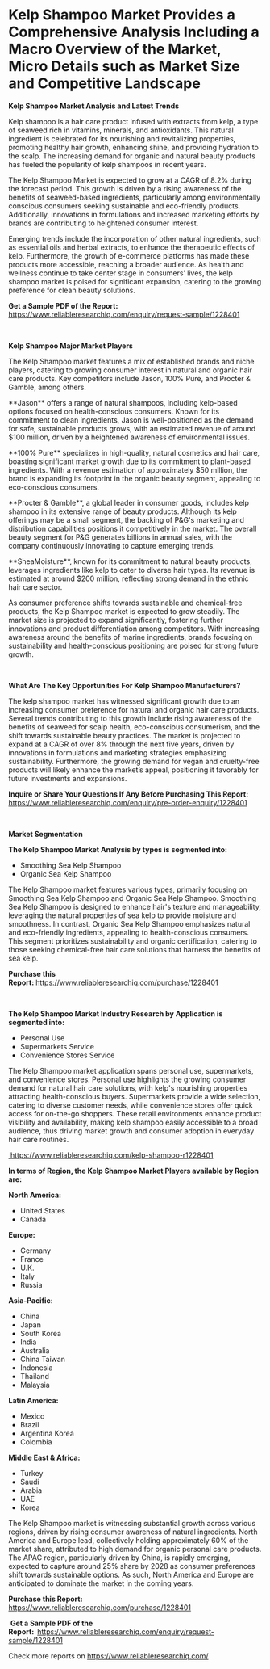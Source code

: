 <p><h1>Kelp Shampoo Market Provides a Comprehensive Analysis Including a Macro Overview of the Market, Micro Details such as Market Size and Competitive Landscape</h1></p><p><strong>Kelp Shampoo Market Analysis and Latest Trends</strong></p>
<p><p>Kelp shampoo is a hair care product infused with extracts from kelp, a type of seaweed rich in vitamins, minerals, and antioxidants. This natural ingredient is celebrated for its nourishing and revitalizing properties, promoting healthy hair growth, enhancing shine, and providing hydration to the scalp. The increasing demand for organic and natural beauty products has fueled the popularity of kelp shampoos in recent years.</p><p>The Kelp Shampoo Market is expected to grow at a CAGR of 8.2% during the forecast period. This growth is driven by a rising awareness of the benefits of seaweed-based ingredients, particularly among environmentally conscious consumers seeking sustainable and eco-friendly products. Additionally, innovations in formulations and increased marketing efforts by brands are contributing to heightened consumer interest. </p><p>Emerging trends include the incorporation of other natural ingredients, such as essential oils and herbal extracts, to enhance the therapeutic effects of kelp. Furthermore, the growth of e-commerce platforms has made these products more accessible, reaching a broader audience. As health and wellness continue to take center stage in consumers’ lives, the kelp shampoo market is poised for significant expansion, catering to the growing preference for clean beauty solutions.</p></p>
<p><strong>Get a Sample PDF of the Report:&nbsp;</strong> <a href="https://www.reliableresearchiq.com/enquiry/request-sample/1228401?utm_campaign=2251&utm_medium=2&utm_source=Github&utm_content=ia&utm_term=06022025&utm_id=kelp-shampoo">https://www.reliableresearchiq.com/enquiry/request-sample/1228401</a></p>
<p>&nbsp;</p>
<p><strong>Kelp Shampoo Major Market Players</strong></p>
<p><p>The Kelp Shampoo market features a mix of established brands and niche players, catering to growing consumer interest in natural and organic hair care products. Key competitors include Jason, 100% Pure, and Procter & Gamble, among others.</p><p>**Jason** offers a range of natural shampoos, including kelp-based options focused on health-conscious consumers. Known for its commitment to clean ingredients, Jason is well-positioned as the demand for safe, sustainable products grows, with an estimated revenue of around $100 million, driven by a heightened awareness of environmental issues.</p><p>**100% Pure** specializes in high-quality, natural cosmetics and hair care, boasting significant market growth due to its commitment to plant-based ingredients. With a revenue estimation of approximately $50 million, the brand is expanding its footprint in the organic beauty segment, appealing to eco-conscious consumers.</p><p>**Procter & Gamble**, a global leader in consumer goods, includes kelp shampoo in its extensive range of beauty products. Although its kelp offerings may be a small segment, the backing of P&G's marketing and distribution capabilities positions it competitively in the market. The overall beauty segment for P&G generates billions in annual sales, with the company continuously innovating to capture emerging trends.</p><p>**SheaMoisture**, known for its commitment to natural beauty products, leverages ingredients like kelp to cater to diverse hair types. Its revenue is estimated at around $200 million, reflecting strong demand in the ethnic hair care sector.</p><p>As consumer preference shifts towards sustainable and chemical-free products, the Kelp Shampoo market is expected to grow steadily. The market size is projected to expand significantly, fostering further innovations and product differentiation among competitors. With increasing awareness around the benefits of marine ingredients, brands focusing on sustainability and health-conscious positioning are poised for strong future growth.</p></p>
<p>&nbsp;</p>
<p><strong>What Are The Key Opportunities For Kelp Shampoo Manufacturers?</strong></p>
<p><p>The kelp shampoo market has witnessed significant growth due to an increasing consumer preference for natural and organic hair care products. Several trends contributing to this growth include rising awareness of the benefits of seaweed for scalp health, eco-conscious consumerism, and the shift towards sustainable beauty practices. The market is projected to expand at a CAGR of over 8% through the next five years, driven by innovations in formulations and marketing strategies emphasizing sustainability. Furthermore, the growing demand for vegan and cruelty-free products will likely enhance the market’s appeal, positioning it favorably for future investments and expansions.</p></p>
<p><strong>Inquire or Share Your Questions If Any Before Purchasing This Report:</strong> <a href="https://www.reliableresearchiq.com/enquiry/pre-order-enquiry/1228401?utm_campaign=2251&utm_medium=2&utm_source=Github&utm_content=ia&utm_term=06022025&utm_id=kelp-shampoo">https://www.reliableresearchiq.com/enquiry/pre-order-enquiry/1228401</a></p>
<p>&nbsp;</p>
<p><strong>Market Segmentation</strong></p>
<p><strong>The Kelp Shampoo Market Analysis by types is segmented into:</strong></p>
<p><ul><li>Smoothing Sea Kelp Shampoo</li><li>Organic Sea Kelp Shampoo</li></ul></p>
<p><p>The Kelp Shampoo market features various types, primarily focusing on Smoothing Sea Kelp Shampoo and Organic Sea Kelp Shampoo. Smoothing Sea Kelp Shampoo is designed to enhance hair's texture and manageability, leveraging the natural properties of sea kelp to provide moisture and smoothness. In contrast, Organic Sea Kelp Shampoo emphasizes natural and eco-friendly ingredients, appealing to health-conscious consumers. This segment prioritizes sustainability and organic certification, catering to those seeking chemical-free hair care solutions that harness the benefits of sea kelp.</p></p>
<p><strong>Purchase this Report:&nbsp;</strong><a href="https://www.reliableresearchiq.com/purchase/1228401?utm_campaign=2251&utm_medium=2&utm_source=Github&utm_content=ia&utm_term=06022025&utm_id=kelp-shampoo">https://www.reliableresearchiq.com/purchase/1228401</a></p>
<p>&nbsp;</p>
<p><strong>The Kelp Shampoo Market Industry Research by Application is segmented into:</strong></p>
<p><ul><li>Personal Use</li><li>Supermarkets Service</li><li>Convenience Stores Service</li></ul></p>
<p><p>The Kelp Shampoo market application spans personal use, supermarkets, and convenience stores. Personal use highlights the growing consumer demand for natural hair care solutions, with kelp's nourishing properties attracting health-conscious buyers. Supermarkets provide a wide selection, catering to diverse customer needs, while convenience stores offer quick access for on-the-go shoppers. These retail environments enhance product visibility and availability, making kelp shampoo easily accessible to a broad audience, thus driving market growth and consumer adoption in everyday hair care routines.</p></p>
<p><a href="https://www.reliableresearchiq.com/kelp-shampoo-r1228401?utm_campaign=2251&utm_medium=2&utm_source=Github&utm_content=ia&utm_term=06022025&utm_id=kelp-shampoo">&nbsp;https://www.reliableresearchiq.com/kelp-shampoo-r1228401</a></p>
<p><strong>In terms of Region, the Kelp Shampoo Market Players available by Region are:</strong></p>
<p>
    <p> <strong> North America: </strong>
        <ul>
            <li>United States</li>
            <li>Canada</li>
        </ul>
        </p> 
    <p> <strong> Europe: </strong>
        <ul>
            <li>Germany</li>
            <li>France</li>
            <li>U.K.</li>
            <li>Italy</li>
            <li>Russia</li>
        </ul>
        </p> 
    <p> <strong> Asia-Pacific: </strong>
        <ul>
            <li>China</li>
            <li>Japan</li>
            <li>South Korea</li>
            <li>India</li>
            <li>Australia</li>
            <li>China Taiwan</li>
            <li>Indonesia</li>
            <li>Thailand</li>
            <li>Malaysia</li>
        </ul>
        </p> 
    <p> <strong> Latin America: </strong>
        <ul>
            <li>Mexico</li>
            <li>Brazil</li>
            <li>Argentina Korea</li>
            <li>Colombia</li>
        </ul>
        </p> 
    <p> <strong> Middle East & Africa: </strong>
        <ul>
            <li>Turkey</li>
            <li>Saudi</li>
            <li>Arabia</li>
            <li>UAE</li>
            <li>Korea</li>
        </ul>
    </p>
    </p>
<p><p>The Kelp Shampoo market is witnessing substantial growth across various regions, driven by rising consumer awareness of natural ingredients. North America and Europe lead, collectively holding approximately 60% of the market share, attributed to high demand for organic personal care products. The APAC region, particularly driven by China, is rapidly emerging, expected to capture around 25% share by 2028 as consumer preferences shift towards sustainable options. As such, North America and Europe are anticipated to dominate the market in the coming years.</p></p>
<p><strong>Purchase this Report: </strong><a href="https://www.reliableresearchiq.com/purchase/1228401?utm_campaign=2251&utm_medium=2&utm_source=Github&utm_content=ia&utm_term=06022025&utm_id=kelp-shampoo">https://www.reliableresearchiq.com/purchase/1228401</a></p>
<p>&nbsp;<strong>Get a Sample PDF of the Report:&nbsp;&nbsp;</strong><a href="https://www.reliableresearchiq.com/enquiry/request-sample/1228401?utm_campaign=2251&utm_medium=2&utm_source=Github&utm_content=ia&utm_term=06022025&utm_id=kelp-shampoo">https://www.reliableresearchiq.com/enquiry/request-sample/1228401</a></p>
<p><strong></strong></p>
<p>Check more reports on <a href="https://www.reliableresearchiq.com/?utm_campaign=2251&utm_medium=2&utm_source=Github&utm_content=ia&utm_term=06022025&utm_id=kelp-shampoo">https://www.reliableresearchiq.com/</a></p>
